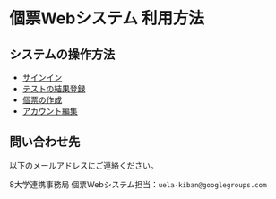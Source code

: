 個票Webシステム 利用方法
====

## システムの操作方法

- [サインイン](sub/SignIn.md)
- [テストの結果登録](sub/SubmitTestAnswer.md)
- [個票の作成](sub/DownloadSheet.md)
- [アカウント編集](sub/EditAccount.md)

## 問い合わせ先

以下のメールアドレスにご連絡ください。

8大学連携事務局 個票Webシステム担当：`uela-kiban@googlegroups.com`

 
